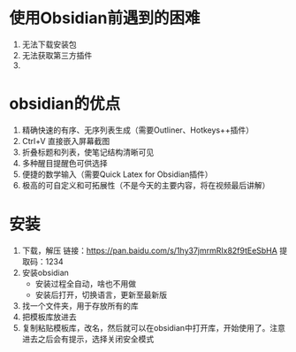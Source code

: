 
# 使用Obsidian前遇到的困难
1. 无法下载安装包
2. 无法获取第三方插件
3. 
# obsidian的优点
1. 精确快速的有序、无序列表生成（需要Outliner、Hotkeys++插件）
2. Ctrl+V 直接嵌入屏幕截图
3. 折叠标题和列表，使笔记结构清晰可见
4. 多种醒目提醒色可供选择
5. 便捷的数学输入（需要Quick Latex for Obsidian插件）
6. 极高的可自定义和可拓展性（不是今天的主要内容，将在视频最后讲解）
# 安装
1. 下载，解压
	链接：https://pan.baidu.com/s/1hy37jmrmRIx82f9tEeSbHA 
	提取码：1234
2. 安装obsidian
	- 安装过程全自动，啥也不用做
	- 安装后打开，切换语言，更新至最新版
3. 找一个文件夹，用于存放所有的库
4. 把模板库放进去
5. 复制粘贴模板库，改名，然后就可以在obsidian中打开库，开始使用了。注意进去之后会有提示，选择关闭安全模式